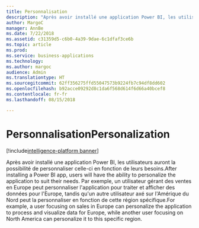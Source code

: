 ```yaml
---
title: Personnalisation
description: "Après avoir installé une application Power BI, les utilisateurs auront la possibilité de personnaliser celle-ci en fonction de leurs besoins."
author: MargoC
manager: AnnBe
ms.date: 7/22/2018
ms.assetid: c31359d5-c6b0-4a39-9dae-6c1dfaf3ce6b
ms.topic: article
ms.prod: 
ms.service: business-applications
ms.technology: 
ms.author: margoc
audience: Admin
ms.translationtype: HT
ms.sourcegitcommit: 62ff356275ffd55047573b9224fb7c94df8dd602
ms.openlocfilehash: b92acce09292d8c1da6f568d614f6d66a40bcef8
ms.contentlocale: fr-fr
ms.lasthandoff: 08/15/2018

---
```

# <a name="personalization"></a><span data-ttu-id="cd1a2-103">Personnalisation</span><span class="sxs-lookup"><span data-stu-id="cd1a2-103">Personalization</span></span>

[!include[intelligence-platform banner](../../includes/intelligence-platform.md)]



<span data-ttu-id="cd1a2-104">Après avoir installé une application Power BI, les utilisateurs auront la possibilité de personnaliser celle-ci en fonction de leurs besoins.</span><span class="sxs-lookup"><span data-stu-id="cd1a2-104">After installing a Power BI app, users will have the ability to personalize the application to suit their needs.</span></span> <span data-ttu-id="cd1a2-105">Par exemple, un utilisateur gérant des ventes en Europe peut personnaliser l'application pour traiter et afficher des données pour l'Europe, tandis qu'un autre utilisateur axé sur l'Amérique du Nord peut la personnaliser en fonction de cette région spécifique.</span><span class="sxs-lookup"><span data-stu-id="cd1a2-105">For example, a user focusing on sales in Europe can personalize the application to process and visualize data for Europe, while another user focusing on North America can personalize it to this specific region.</span></span>

